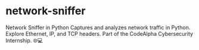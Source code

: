 # network-sniffer
Network Sniffer in Python  Captures and analyzes network traffic in Python. Explore Ethernet, IP, and TCP headers. Part of the CodeAlpha Cybersecurity Internship. 🌐💻
